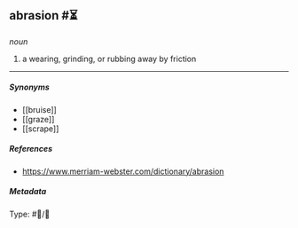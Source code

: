 ## abrasion  #⏳ 

_noun_

1. a wearing, grinding, or rubbing away by friction

___

##### Synonyms

-   [[bruise]]
-   [[graze]]
-   [[scrape]]

##### References

- https://www.merriam-webster.com/dictionary/abrasion

##### Metadata

Type: #💬/💬 